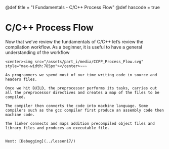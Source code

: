 @def title = "I Fundamentals - C/C++ Process Flow"
@def hascode = true

# C/C++ Process Flow
Now that we’ve review the fundamentals of C/C++ let’s review the compilation workflow. As a beginner, it is useful to have a general understanding of the workflow

~~~
<center><img src="/assets/part_i/media/CCPP_Process_Flow.svg" style="max-width:785px"></center>~~~

As programmers we spend most of our time writing code in source and headers files. 

Once we hit BUILD, the preprocessor performs its tasks, carries out all the preprocessor directives and creates a map of the files to be compiled. 

The compiler then converts the code into machine language. Some compilers such as the gcc compiler first produce an assembly code then machine code. 

The linker connects and maps addition precompiled object files and library files and produces an executable file.


Next: [Debugging](../lesson17/)
